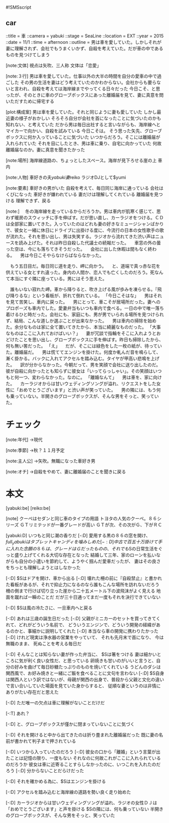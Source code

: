 #!SMSscript

## car

::title = 車
::camera = yabuki
::stage = SeaLine
::location = EXT
::year = 2015
::date = 11/1
::time = afternoon
::outline = 男は車を愛していた。しかしそれが妻に理解されず、会社でもうまくいかず、自殺を考えていた。だが車の中であるものを見つけてしまう

[note:文体]
視点は矢吹、三人称
文体は「恋愛」

[note:３行]
男は車を愛していた。仕事以外の大半の時間を自分の愛車の中で過ごした
その男の生活を妻はどう考えていたのかわからない。会社からも要らないと言われ、自殺を考えては海岸線までやってくる日々だった
今日こそ、と思ったが、そのときに車のグローブボックスにあった離婚届を見て、妻に真意を問いただすために帰宅する

[plot:構成案]
男は車を愛していた。それと同じように妻も愛していた
しかし最近妻の様子がおかしい
そろそろ自分が会社を首になったことに気づいたのかも知れない、と考えていた
だから男は毎日出社すると言いながらも、海岸線へとマイカーで向かい、自殺を試みている
今日こそは。
そう思った矢先、グローブボックスに何か入っていることに気づいた
いつからだろう。そこには離婚届が入れられていた
それを目にしたとき、男は車に乗り、自宅に向かっていた
何故離婚届なのか。妻に真意を聞きたかった

[note:場所]
海岸線道路の、ちょっとしたスペース。海岸が見下ろせる崖の上
車内

[note:人物]
車好きの夫$yabuki
妻$reiko
ラジオDJとして$yumi

[note:要素]
車好きの男がいた
自殺を考えて、毎日同じ海岸に通っている
会社はくびになった
車好きが嫌われている
妻だけは理解してくれている
離婚届を見つける
理解できず、戻る

[note:]
　冬の海岸線を走っているからだろうか。男は車内が肌寒く感じて、思わず暖房のスウィッチに手を伸ばす。だが思い直し、カーラジオをつける。ＣＤは全部家に置いてきた。入っていたのはどれも妻の好きなミュージシャンばかりで、彼女と一緒に休日にドライブに出掛ける度に、今流行の日本の女性歌手の歌が流れた。それを思い出し、男は失笑する。ラジオから流れてきた渋い声はニュースを読み上げた。それは昨日自殺した代議士の続報だった。
　車窓の外の曇った空は、今にも落ちてきそうだった。
　会社に出した休暇は間もなく終わる。
　男は今日こそやらなけらばならなかった。

　もう五日目だ。毎日同じ道を走り、岬に向かう。
　と、道端で真っ赤な花を供えている女とすれ違った。身内の人間か、恋人でも亡くしたのだろう。死なんて本当にすぐ隣に座っている。男にはそう思えた。

　誰もいない寂れた岬。車から降りると、吹き上げる風が歩みを凍らせる。『飛び降りるな』という看板が、折れて倒れている。
「今日こそはな」
　男はそれを見て苦笑し、車内に戻った。
　男にとって、車こそが居場所だった。妻へのプロポーズも車内でした。愛妻弁当もいつも車内で食べる。一日の中で唯一落ち着けるひと時だった。会社にも、家庭にも、男が男でいられる場所を見つけられず、結局、こんな道しか選ぶことが出来なかった。
　男は車内の掃除を始めた。余分なものは家に全て置いてきたから、本当に綺麗なものだった。
「大事なものはここに入れておけばいい？」
　妻が冗談で指輪をそこに入れようとおどけたことを思い出し、グローブボックスに手を伸ばす。昨日も掃除したから、何も無い筈だった。
「え」
　だが、そこには緑色をした一枚の紙が、待っていた。離婚届だ。
　男は慌ててエンジンを掛けた。何度か軋んだ音を鳴らして、漸く掛かる。バックに入れてアクセルを踏み込む。タイヤが甲高い悲鳴を上げた。
　訳が分からなかった。今朝だって、男を笑顔で会社に送り出したのだ。彼が自殺に向かったとも知らずに彼女は「いってらっしゃい」。その笑顔はいつもと何一つ、変わらなかった。なのに。
「離婚なんて」
　男は車を、家に向けた。
　カーラジオからは甘いウェディングソングが溢れ、リクエストをした女性に「おめでとうございます」と渋い声が笑っていた。
　男の隣には、もう何も乗っていない。半開きのグローブボックスが、そんな男をそっと、笑っていた。

# チェック

[note:年代]
→現代

[note:季節]
→秋？１１月予定

[note:主人公]
→矢吹。無職になった車好き男

[note:オチ]
→自殺をやめて、妻に離婚届のことを聞きに戻る

# 本文

[yabuki:be]
[reiko:be]

[note]
クーペはセダンと同じ車のタイプの用語
トヨタの人気のクーペ。８６シリーズ
ＧＴリミテッドが一番グレードが高い
ＧＴが次、その次がＧ、下がＲＣ

[yabuki:D]
いつもと同じ潮の香りだ
[-:D]
愛用する黒の８６の窓を開け、$full_yabukiはタブレットキャンディを噛みしめた
[-:D]
中古で百五十万掛けて手に入れた念願の８６は、グレードはＧだったものの、それでも$Sの日常生活をぐっと盛り上げてくれる大切な存在となった
結婚して三年、家のローンを払いながらも自分の小遣いを節約して、ようやく掴んだ愛車だったが、
妻はその良さをちっとも理解しようとはしなかった

[-:D]
$Sはドアを開け、車から出る
[-:D]
壊れた柵の前に『自殺禁止』と書かれた看板があるが、それで抑止力になるのなら誰もこんな場所を訪れないだろう
柵の側まで行けば切り立った崖から二十五メートル下の波飛沫がよく見える
地面を蹴れば一瞬のことだ
だが三十日通ってまだ一度もそれを決行できていない

[-:D]
$Sは風の冷たさに、一旦車内へと戻る

[-:D]
あれは三歳の誕生日だった
[-:D]
父親がミニカーのセットを買ってきてくれて、どれがどういう名前で、
どういうエンジンで、どういう開発の経緯があるのかと、事細かに説明してくれた
[-:D]
本当なら車の開発に携わりたかった
[-:D]
けれど現実は浄水器の営業をやっていて、
それも先月末で首になり、
今は無職のまま、
死ぬことを考える毎日だ

[-:D]
そんなことは知らない妻が作った弁当に、
$Sは箸をつける
妻は細かいところに気が利く良い女性だ、と思っている
卵焼きも甘いのがいいと言うと、自分の好みを曲げて毎日砂糖たっぷりのものを焼いてくれている
うどんのダシは関西風で、お好み焼きと一緒にご飯を食べることに文句を言わない
[-:D]
$S自身は関西人という訳ではないが、母親が関西の出身で、普段から父親と文化の違いで言い合いしていた場面を見ていた身からすると、
従順な妻というのは非情にありがたい存在だと思えた

[-:D]
ただ唯一の欠点は車に理解がないことだけだ

[-:T]
あれ？

[-:D]
と、グローブボックスが僅かに閉まっていないことに気づく

[-:D]
それを開けると中から出てきたのは折り畳まれた離婚届だった
既に妻の名前が書かれて判子まで押されている

[-:D]
いつから入っていたのだろう
[-:D]
彼女の口から「離婚」という言葉が出たことは記憶の限り、一度もない
それなのに何故これがここに入れられているのだろうか
彼女は車に近寄ることすらしなかったのに、いつこれを入れたのだろう
[-:D]
分からないことだらけだった

[-:D]
それを確かめる為に、$Sはエンジンを掛ける

[-:D]
アクセルを踏み込むと海岸線の道路を勢い良く走り始めた

[-:D]
カーラジオからは甘いウェディングソングが溢れ、ラジオの女性ＤＪは「おめでとうございます」と声を掛ける
$Sの隣には、何も乗っていない
半開きのグローブボックスが、そんな男をそっと、笑っていた


